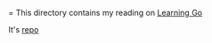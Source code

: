= This directory contains my reading on 
[Learning Go](https://learning-go-book.dev/) 

It's [repo](https://github.com/learning-go-book)
